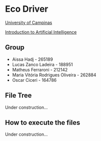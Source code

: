 # Eco Driver

[University of Campinas](https://www.unicamp.br/unicamp/)

[Introduction to Artificial Intelligence](https://www.dac.unicamp.br/portal/caderno-de-horarios/2020/1/S/P/IC/MO416)

## Group

* Aissa Hadj - 265189
* Lucas Zanco Ladeira - 188951
* Matheus Ferraroni - 212142
* Maria Vitória Rodrigues Oliveira - 262884
* Oscar Ciceri - 164786

## File Tree

Under construction...

## How to execute the files

Under construction...
